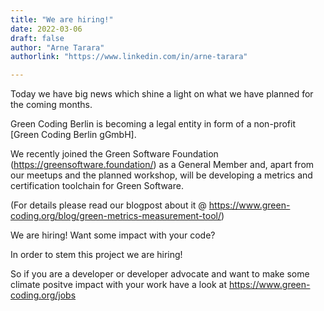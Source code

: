 ```yaml
---
title: "We are hiring!"
date: 2022-03-06
draft: false
author: "Arne Tarara"
authorlink: "https://www.linkedin.com/in/arne-tarara"

---
```

Today we have big news which shine a light on what we have planned for the coming months.


Green Coding Berlin is becoming a legal entity in form of a non-profit [Green Coding Berlin gGmbH].


We recently joined the Green Software Foundation (https://greensoftware.foundation/) as a General Member and, apart from our meetups and the planned workshop, will be developing a metrics and certification toolchain for Green Software.

(For details please read our blogpost about it @ https://www.green-coding.org/blog/green-metrics-measurement-tool/)

We are hiring! Want some impact with your code?

In order to stem this project we are hiring!


So if you are a developer or developer advocate and want to make some climate positve impact with your work have a look at https://www.green-coding.org/jobs

